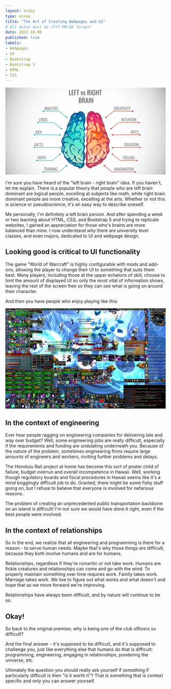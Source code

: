 ```yaml
---
layout: essay
type: essay
title: "The Art of Creating Webpages and UI"
# All dates must be YYYY-MM-DD format!
date: 2022-10-06
published: true
labels:
- Webpages
- UI
- Bootstrap
- Bootstrap 5
- HTML
- CSS
---
```

<p align="center">
    <img width="800px" class="rounded" src="../img/The-Art-Of-Creating-Webpages-and-UI/left-brain-right-brain.webp">
</p>

I'm sure you have heard of the "left brain - right brain" idea.  If you haven't, let me explain.  There is a popular theory that people who are left brain dominant are logical people, excelling at subjects like math, while right brain dominant people are more creative, excelling at the arts.  Whether or not this is science or pseudoscience, it's an easy way to describe oneself.

Me personally, I'm definitely a left brain person.  And after spending a week or two learning about HTML, CSS, and Bootstrap 5 and trying to replicate websites, I gained an appreciation for those who's brains are more balanced than mine.  I now understand why there are university level classes, and even majors, dedicated to UI and webpage design.

## Looking good is critical to UI functionality
The game "World of Warcraft" is highly configurable with mods and add-ons, allowing the player to change their UI to something that suits them best.  Many players, including those at the upper echelons of skill, choose to limit the amount of displayed UI so only the most vital of information shows, leaving the rest of the screen free so they can see what is going on around their character.  

And then you have people who enjoy playing like this:
<p align="center">
    <img width="800px" class="rounded" src="../img/The-Art-Of-Creating-Webpages-and-UI/ugly-wow-ui.webp">
</p>



## In the context of engineering

Ever hear people ragging on engineering companies for delivering late and way over budget? Well, some engineering jobs are really difficult, especially if the requirements and funding are undulating underneath you. Because of the nature of the problem, sometimes engineering firms require large amounts of engineers and workers, inviting further problems and delays.

The Honolulu Rail project at home has become this sort of poster child of failure, budget overrun and overall incompetence in Hawaii. Well, working though regulatory boards and fiscal procedures in Hawaii seems like it's a mind bogglingly difficult job to do. Granted, there might be some fishy stuff going on, but I refuse to believe that everyone is involved for nefarious reasons.

The problem of creating an unprecedented public transportation backbone on an island is difficult! I'm not sure we would have done it right, even if the best people were involved.

## In the context of relationships

So in the end, we realize that all engineering and programming is there for a reason - to serve human needs. Maybe that's why those things are difficult, because they both involve humans and are for humans.

Relationships, regardless if they're romantic or not take work. Humans are fickle creatures and relationships can come and go with the wind. To properly maintain something over time requires work. Family takes work. Marriage takes work. We live to figure out what works and what doesn't and hope that as we move forward we're improving.

Relationships have always been difficult, and by nature will continue to be so.

## Okay!

So back to the original premise; why is being one of the club officers so difficult?

And the final answer - it's supposed to be difficult, and it's supposed to challenge you, just like everything else that humans do that is difficult: programming, engineering, engaging in relationships, pondering the universe, etc.

Ultimately the question you should really ask yourself if something if particularly difficult is then "is it worth it"? That is something that is context specific and only you can answer yourself.

